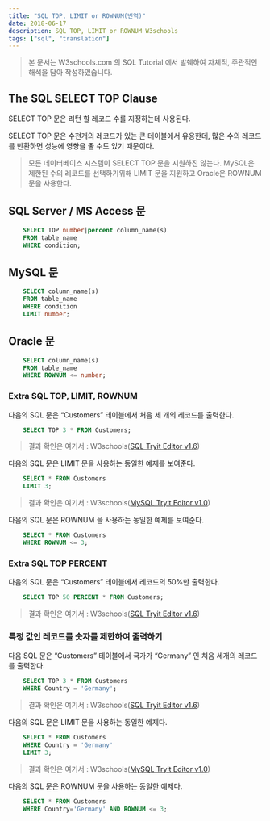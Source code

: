 ```yaml
---
title: "SQL TOP, LIMIT or ROWNUM(번역)"
date: 2018-06-17
description: SQL TOP, LIMIT or ROWNUM W3schools
tags: ["sql", "translation"]
---
```


> 본 문서는 W3schools.com 의 SQL Tutorial 에서 발췌하여 자체적, 주관적인 해석을 담아 작성하였습니다.

## The SQL SELECT TOP Clause

SELECT TOP 문은 리턴 할 레코드 수를 지정하는데 사용된다.

SELECT TOP 문은 수천개의 레코드가 있는 큰 테이블에서 유용한데, 많은 수의 레코드를 반환하면 성능에 영향을 줄 수도 있기 때문이다.

> 모든 데이터베이스 시스템이 SELECT TOP 문을 지원하진 않는다. MySQL은 제한된 수의 레코드를 선택하기위해 LIMIT 문을 지원하고 Oracle은 ROWNUM 문을 사용한다.

## SQL Server / MS Access 문

```sql
	SELECT TOP number|percent column_name(s)
	FROM table_name
	WHERE condition;
```

## MySQL 문

```sql
	SELECT column_name(s)
	FROM table_name
	WHERE condition
	LIMIT number;
```

## Oracle 문

```sql
	SELECT column_name(s)
	FROM table_name
	WHERE ROWNUM <= number;
```

### Extra SQL TOP, LIMIT, ROWNUM

다음의 SQL 문은 “Customers” 테이블에서 처음 세 개의 레코드를 출력한다.

```sql
	SELECT TOP 3 * FROM Customers;
```

> 결과 확인은 여기서 : W3schools([SQL Tryit Editor v1.6](https://www.w3schools.com/sql/trysql.asp?filename=trysql_select_top&ss=-1))

다음의 SQL 문은 LIMIT 문을 사용하는 동일한 예제를 보여준다.

```sql
	SELECT * FROM Customers
	LIMIT 3;
```

> 결과 확인은 여기서 : W3schools([MySQL Tryit Editor v1.0](https://www.w3schools.com/sql/trymysql.asp?filename=trysql_select_limit))

다음의 SQL 문은 ROWNUM 을 사용하는 동일한 예제를 보여준다.

```sql
	SELECT * FROM Customers
	WHERE ROWNUM <= 3;
```

### Extra SQL TOP PERCENT

다음의 SQL 문은 “Customers” 테이블에서 레코드의 50%만 출력한다.

```sql
	SELECT TOP 50 PERCENT * FROM Customers;
```

> 결과 확인은 여기서 : W3schools([SQL Tryit Editor v1.6](https://www.w3schools.com/sql/trysql.asp?filename=trysql_select_top_percent&ss=-1))

### 특정 값인 레코드를 숫자를 제한하여 줄력하기

다음 SQL 문은 “Customers” 테이블에서 국가가 “Germany” 인 처음 세개의 레코드를 출력한다.

```sql
	SELECT TOP 3 * FROM Customers
	WHERE Country = 'Germany';
```

> 결과 확인은 여기서 : W3schools([SQL Tryit Editor v1.6](https://www.w3schools.com/sql/trysql.asp?filename=trysql_select_top_where&ss=-1))

다음의 SQL 문은 LIMIT 문을 사용하는 동일한 예제다.

```sql
	SELECT * FROM Customers
	WHERE Country = 'Germany'
	LIMIT 3;
```

> 결과 확인은 여기서 : W3schools([MySQL Tryit Editor v1.0](https://www.w3schools.com/sql/trymysql.asp?filename=trysql_select_limit_where))

다음의 SQL 문은 ROWNUM 문을 사용하는 동일한 예제다.

```sql
	SELECT * FROM Customers
	WHERE Country='Germany' AND ROWNUM <= 3;
```
